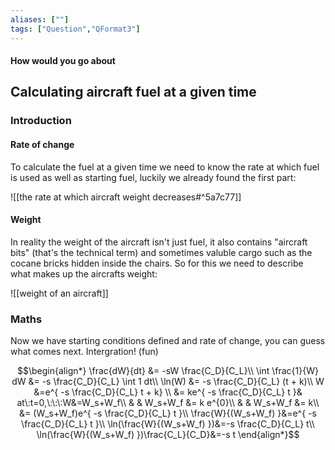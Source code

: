 ```yaml
---
aliases: [""]
tags: ["Question","QFormat3"]
---
```


#### How would you go about
## Calculating aircraft fuel at a given time
### Introduction
#### Rate of change
To calculate the fuel at a given time we need to know the rate at which fuel is used as well as starting fuel, luckily we already found the first part:

![[the rate at which aircraft weight decreases#^5a7c77]]

#### Weight
In reality the weight of the aircraft isn't just fuel, it also contains "aircraft bits" (that's the technical term) and sometimes valuble cargo such as the cocane bricks hidden inside the chairs. So for this we need to describe what makes up the aircrafts weight:

![[weight of an aircraft]]

### Maths
Now we have starting conditions defined and rate of change, you can guess what comes next. Intergration! (fun)

$$\begin{align*}
    \frac{dW}{dt} &= -sW \frac{C_D}{C_L}\\
\int \frac{1}{W} dW &= -s \frac{C_D}{C_L} \int  1 dt\\
\ln(W) &= -s \frac{C_D}{C_L} (t + k)\\
W &=e^{ -s \frac{C_D}{C_L} t + k} \\
&= ke^{ -s \frac{C_D}{C_L} t }& at\:t=0,\:\:\:W&=W_s+W_f\\
& & W_s+W_f &= k e^{0}\\
& & W_s+W_f &= k\\
&= (W_s+W_f)e^{ -s \frac{C_D}{C_L} t }\\
\frac{W}{(W_s+W_f) }&=e^{ -s \frac{C_D}{C_L} t }\\
\ln(\frac{W}{(W_s+W_f) })&=-s \frac{C_D}{C_L} t\\
\ln(\frac{W}{(W_s+W_f) })\frac{C_L}{C_D}&=-s  t
\end{align*}$$